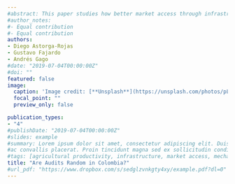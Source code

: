 ```yaml
---
#abstract: This paper studies how better market access through infrastructure improvements leads to the adoption of new agricultural technologies. In particular, I study the case of Brazil, and how the construction of the federal highway network from 1950 to 2000 affected the modernization of the agricultural sector. To address endogeneity concerns, I use the creation of Brasilia, and the project to connect it to the state capitals, as a natural experiment. I build a predicted network of highways by computing the cheapest way to connect the state capitals with Brasilia and use it to instrument market access. I find that municipalities where market access increased adopted new agricultural inputs such as fertilizers and pesticides, improving agricultural productivity as a result. Market access also increased the machinery and equipment used for production, but only when Brazil deregulated its agricultural markets and opened to international trade, after 1990.
#author_notes:
#- Equal contribution
#- Equal contribution
authors:
- Diego Astorga-Rojas
- Gustavo Fajardo
- Andrés Gago
#date: "2019-07-04T00:00:00Z"
#doi: ""
featured: false
image:
  caption: 'Image credit: [**Unsplash**](https://unsplash.com/photos/pLCdAaMFLTE)'
  focal_point: ""
  preview_only: false

publication_types:
- "4"
#publishDate: "2019-07-04T00:00:00Z"
#slides: example
#summary: Lorem ipsum dolor sit amet, consectetur adipiscing elit. Duis posuere tellus
#ac convallis placerat. Proin tincidunt magna sed ex sollicitudin condimentum.
#tags: [agricultural productivity, infrastructure, market access, mechanization]
title: "Are Audits Random in Colombia?"
#url_pdf: "https://www.dropbox.com/s/sedglzvnkgty4xy/example.pdf?dl=0"
---
```

